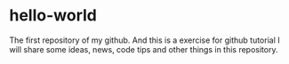 # hello-world
The first repository of my github. And this is a exercise for github tutorial
I will share some ideas, news, code tips and other things in this repository.
